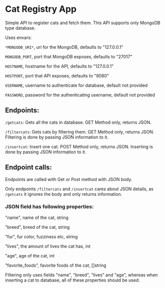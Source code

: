 # Cat Registry App

Simple API to register cats and fetch them. This API supports only MongoDB type database.

Uses envars:

`*MONGODB_URI*`, uri for the MongoDB, defaults to "127.0.0.1"

`MONGODB_PORT`, port that MongoDB exposes, defaults to "27017"

`HOSTNAME`, hostname for the API, defaults to "127.0.0.1"

`HOSTPORT`, port that API exposes, defaults to "8080"

`USERNAME`, username to authenticate for database, default not provided

`PASSWORD`, password for the authenticating username, default not provided

## Endpoints:

`/getcats`: Gets all the cats in database. GET Method only, returns JSON.

`/filtercats`: Gets cats by filtering them. GET Method only, returns JSON. Filtering is done by passing JSON information to it.

`/insertcat`: Insert one cat. POST Method only, returns JSON. Inserting is done by passing JSON information to it.

## Endpoint calls:

Endpoints are called with Get or Post method with JSON body.

Only endpoints `/filtercats` and `/insertcat` cares about JSON details, as `/getcats` it ignores the body and only returns information.

### JSON field has following properties:

"name", name of the cat, string

"breed", breed of the cat, string

"fur", fur color, fuzziness etc, string

"lives", the amount of lives the cat has, int

"age", age of the cat, int

"favorite_foods", favorite foods of the cat, []string

Filtering only uses fields "name", "breed", "lives" and "age", whereas when inserting a cat to database, all of these properties should be used.
